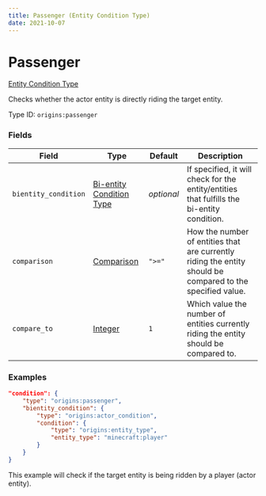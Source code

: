 ```yaml
---
title: Passenger (Entity Condition Type)
date: 2021-10-07
---
```


# Passenger

[Entity Condition Type](../entity_condition_types.md)

Checks whether the actor entity is directly riding the target entity.

Type ID: `origins:passenger`


### Fields

Field | Type | Default | Description
------|------|---------|-------------
`bientity_condition` | [Bi-entity Condition Type](../bientity_condition_types.md) | _optional_ | If specified, it will check for the entity/entities that fulfills the bi-entity condition.
`comparison` | [Comparison](../data_types/comparison.md) | `">="` | How the number of entities that are currently riding the entity should be compared to the specified value.
`compare_to` | [Integer](../data_types/integer.md) | `1` | Which value the number of entities currently riding the entity should be compared to.


### Examples

```json
"condition": {
    "type": "origins:passenger",
    "bientity_condition": {
        "type": "origins:actor_condition",
        "condition": {
            "type": "origins:entity_type",
            "entity_type": "minecraft:player"
        }
    }
}
```

This example will check if the target entity is being ridden by a player (actor entity).
